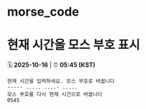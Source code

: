 # morse_code
# 현재 시간을 모스 부호 표시
<!-- MORSE_TIME_START -->
🗓️ **2025-10-16** | ⏰ **05:45 (KST)**

```
현재 시간을 입력하세요. 모스 부호로 바꿉니다
----- ..... ....- .....
모스 부호를 다시 현재 시간으로 바꿉니다
0545
```
<!-- MORSE_TIME_END -->
